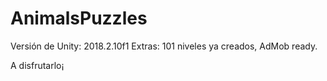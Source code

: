 # AnimalsPuzzles

Versión de Unity: 2018.2.10f1
Extras: 101 niveles ya creados, AdMob ready.

A disfrutarlo¡
